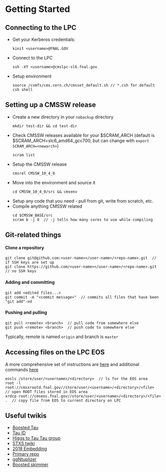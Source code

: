 # Getting Started

## Connecting to the LPC

- Get your Kerberos credentials:
    ```
    kinit <username>@FNAL.GOV
    ```
- Connect to the LPC
    ```
    ssh -XY <username>@cmslpc-sl6.fnal.gov
    ```
- Setup environment
    ```
    source /cvmfs/cms.cern.ch/cmsset_default.sh // *.csh for default csh shell
    ```

## Setting up a CMSSW release

- Create a new directory in your `nobackup` directory
    ```
    mkdir test-dir && cd test-dir
    ```
- Check CMSSW releases available for your \$SCRAM_ARCH (default is $SCRAM_ARCH=slc6_amd64_gcc700, but can change with `export SCRAM_ARCH=<newarch>`)
    ```
    scram list
    ```
- Setup the CMSSW release
    ```
    cmsrel CMSSW_10_4_0
    ```
- Move into the environment and source it
    ```
    cd CMSSW_10_4_0/src && cmsenv
    ```
- Setup any code that you need - pull from git, write from scratch, etc.
- Compile anything CMSSW related
    ```
    cd $CMSSW_BASE/src
    scram b -j 8  // -j tells how many cores to use while compiling
    ```

## Git-related things

#### Clone a repository
```
git clone git@github.com:<user-name></user-name>/<repo-name>.git  // if SSH keys are set up
git clone https://github.com/<user-name></user-name>/<repo-name>.git  // no SSH keys
```

#### Adding and committing
```
git add <edited files...>
git commit -m "<commit message>"  // commits all files that have been "git add"-ed
```

#### Pushing and pulling
```
git pull <remote> <branch>  // pull code from somewhere else
git push <remote> <branch>  // push code to somewhere else
```
Typically, remote is named `origin` and branch is `master`

## Accessing files on the LPC EOS
A more comprehensive set of instructions are [here](https://uscms.org/uscms_at_work/computing/LPC/usingEOSAtLPC.shtml) and additional commands [here](https://uscms.org/uscms_at_work/computing/LPC/additionalEOSatLPC.shtml)

```
eosls /store/user/<username>/<directory>  // ls for the EOS area
root -l root://cmsxrootd.fnal.gov//store/user/<username>/<directory>/<file>  // open ROOT files stored in EOS area
xrdcp root://cmseos.fnal.gov//store/user/<username>/<directory>/<file> .  // copy file from EOS to current directory on LPC
```

## Useful twikis
- [Boosted Tau](https://twiki.cern.ch/twiki/bin/viewauth/CMS/BoostedHTT)
- [Tau ID](https://twiki.cern.ch/twiki/bin/viewauth/CMS/TauIDRecommendationForRun2)
- [Higgs to Tau Tau group](https://twiki.cern.ch/twiki/bin/view/CMS/Higgs2Tau)
- [STXS twiki](https://twiki.cern.ch/twiki/bin/viewauth/CMS/HiggsToTauTauWorkingLegacyRun2)
- [2018 Embedding](https://twiki.cern.ch/twiki/bin/viewauth/CMS/TauTauEmbeddingSamples2018)
- [Primary repo](https://github.com/tmitchel/HiggsToTauTau)
- [ggNtuplizer](https://github.com/abdollah110/ggAnalysis)
- [Boosted skimmer](https://github.com/abdollah110/BoostedHTT)